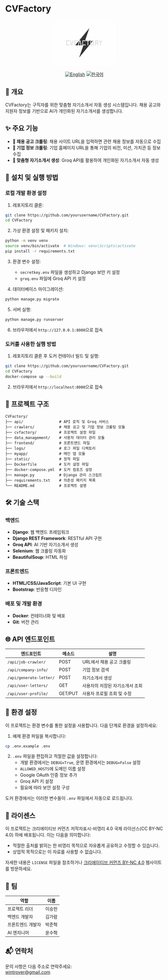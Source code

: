# CVFactory

<div align="center">
  <img src="static/images/logo.png" alt="CVFactory 로고" style="width:200px; height:auto;"/>
  <br>
  
  [![English](https://img.shields.io/badge/language-English-blue.svg)](README.md) [![한국어](https://img.shields.io/badge/language-한국어-red.svg)](README.ko.md)
</div>

## 📖 개요
CVFactory는 구직자를 위한 맞춤형 자기소개서 자동 생성 시스템입니다. 채용 공고와 지원자 정보를 기반으로 AI가 개인화된 자기소개서를 생성합니다.

## ✨ 주요 기능

- **📄 채용 공고 크롤링**: 채용 사이트 URL을 입력하면 관련 채용 정보를 자동으로 수집
- **🏢 기업 정보 크롤링**: 기업 홈페이지 URL을 통해 기업의 비전, 미션, 가치관 등 정보 수집
- **📝 맞춤형 자기소개서 생성**: Groq API를 활용하여 개인화된 자기소개서 자동 생성

## 🚀 설치 및 실행 방법

### 로컬 개발 환경 설정

1. 레포지토리 클론:
```bash
git clone https://github.com/yourusername/CVFactory.git
cd CVFactory
```

2. 가상 환경 설정 및 패키지 설치:
```bash
python -m venv venv
source venv/bin/activate  # Windows: venv\Scripts\activate
pip install -r requirements.txt
```

3. 환경 변수 설정:
   - `secretkey.env` 파일을 생성하고 Django 보안 키 설정
   - `groq.env` 파일에 Groq API 키 설정

4. 데이터베이스 마이그레이션:
```bash
python manage.py migrate
```

5. 서버 실행:
```bash
python manage.py runserver
```

6. 브라우저에서 `http://127.0.0.1:8000`으로 접속

### 도커를 사용한 실행 방법

1. 레포지토리 클론 후 도커 컨테이너 빌드 및 실행:
```bash
git clone https://github.com/yourusername/CVFactory.git
cd CVFactory
docker-compose up --build
```

2. 브라우저에서 `http://localhost:8000`으로 접속

## 📁 프로젝트 구조

```
CVFactory/
├── api/                # API 로직 및 Groq 서비스
├── crawlers/           # 채용 공고 및 기업 정보 크롤링 모듈
├── cvfactory/          # 프로젝트 설정 파일
├── data_management/    # 사용자 데이터 관리 모듈
├── frontend/           # 프론트엔드 파일
├── logs/               # 로그 파일 디렉토리
├── myapp/              # 메인 앱 모듈
├── static/             # 정적 파일
├── Dockerfile          # 도커 설정 파일
├── docker-compose.yml  # 도커 컴포즈 설정
├── manage.py           # Django 관리 스크립트
├── requirements.txt    # 의존성 패키지 목록
└── README.md           # 프로젝트 설명
```

## 🛠 기술 스택

### 백엔드
- **Django**: 웹 백엔드 프레임워크
- **Django REST Framework**: RESTful API 구현
- **Groq API**: AI 기반 자기소개서 생성
- **Selenium**: 웹 크롤링 자동화
- **BeautifulSoup**: HTML 파싱

### 프론트엔드
- **HTML/CSS/JavaScript**: 기본 UI 구현
- **Bootstrap**: 반응형 디자인

### 배포 및 개발 환경
- **Docker**: 컨테이너화 및 배포
- **Git**: 버전 관리

## 🌐 API 엔드포인트

| 엔드포인트 | 메소드 | 설명 |
|----------|--------|-------------|
| `/api/job-crawler/` | POST | URL에서 채용 공고 크롤링 |
| `/api/company-info/` | POST | 기업 정보 검색 |
| `/api/generate-letter/` | POST | 자기소개서 생성 |
| `/api/user-letters/` | GET | 사용자의 저장된 자기소개서 조회 |
| `/api/user-profile/` | GET/PUT | 사용자 프로필 조회 및 수정 |

## 🔧 환경 설정

이 프로젝트는 환경 변수를 통한 설정을 사용합니다. 다음 단계로 환경을 설정하세요:

1. 예제 환경 파일을 복사합니다:
```bash
cp .env.example .env
```

2. `.env` 파일을 편집하고 적절한 값을 설정합니다:
   - 개발 환경에서는 `DEBUG=True`, 운영 환경에서는 `DEBUG=False` 설정
   - `ALLOWED_HOSTS`에 도메인 이름 설정
   - Google OAuth 인증 정보 추가
   - Groq API 키 설정
   - 필요에 따라 보안 설정 구성

도커 환경에서는 이러한 변수들이 `.env` 파일에서 자동으로 로드됩니다.

## 📄 라이센스

이 프로젝트는 크리에이티브 커먼즈 저작자표시-비영리 4.0 국제 라이선스(CC BY-NC 4.0) 하에 배포됩니다. 이는 다음을 의미합니다:

- 적절한 출처를 밝히는 한 비영리 목적으로 자유롭게 공유하고 수정할 수 있습니다.
- 상업적 목적으로는 이 자료를 사용할 수 없습니다.

자세한 내용은 `LICENSE` 파일을 참조하거나 [크리에이티브 커먼즈 BY-NC 4.0](http://creativecommons.org/licenses/by-nc/4.0/) 웹사이트를 방문하세요.

## 👥 팀

| 역할 | 이름 |
|------|------|
| 프로젝트 리더 | 이승헌 |
| 백엔드 개발자 | 김가람 |
| 프론트엔드 개발자 | 박준혁 |
| AI 엔지니어 | 윤수혁 |

## 📬 연락처

문의 사항은 다음 주소로 연락주세요:  
wintrover@gmail.com 